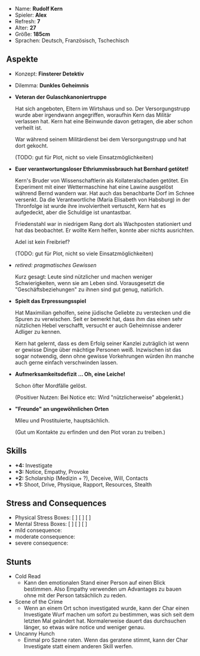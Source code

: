 * Name: **Rudolf Kern**
* Spieler: **Alex**
* Refresh: **7**
* Alter: **27**
* Größe: **185cm**
* Sprachen: Deutsch, Französisch, Tschechisch

## Aspekte

* Konzept: **Finsterer Detektiv**
* Dilemma: **Dunkles Geheimnis**
* **Veteran der Gulaschkanoniertruppe**

  Hat sich angeboten, Eltern im Wirtshaus und so. Der Versorgungstrupp wurde aber irgendwann angegriffen, woraufhin Kern das Militär verlassen hat. Kern hat eine Beinwunde davon getragen, die aber schon verheilt ist.

  War während seinem Militärdienst bei dem Versorgungstrupp und hat dort gekocht.

  (TODO: gut für Plot, nicht so viele Einsatzmöglichkeiten)

* **Euer verantwortungsloser Ethriummissbrauch hat Bernhard getötet!**

  Kern's Bruder von Wissenschaftlerin als Kollateralschaden getötet. Ein Experiment mit einer Wettermaschine hat eine Lawine ausgelöst während Bernd wandern war. Hat auch das benachbarte Dorf im Schnee versenkt. Da die Verantwortliche (Maria Elisabeth von Habsburg) in der Thronfolge ist wurde ihre involviertheit vertuscht, Kern hat es aufgedeckt, aber die Schuldige ist unantastbar.

  Friedenstahl war in niedrigem Rang dort als Wachposten stationiert und hat das beobachtet. Er wollte Kern helfen, konnte aber nichts ausrichten.

  Adel ist kein Freibrief?

  (TODO: gut für Plot, nicht so viele Einsatzmöglichkeiten)

* *retired: pragmatisches Gewissen*

  Kurz gesagt: Leute sind nützlicher und machen weniger Schwierigkeiten, wenn sie am Leben sind. Vorausgesetzt die "Geschäftsbeziehungen" zu ihnen sind gut genug, natürlich.

* **Spielt das Erpressungsspiel**

  Hat Maximilian geholfen, seine jüdische Geliebte zu verstecken und die Spuren zu verwischen. Seit er bemerkt hat, dass ihm das einen sehr nützlichen Hebel verschafft, versucht er auch Geheimnisse anderer Adliger zu kennen.

  Kern hat gelernt, dass es dem Erfolg seiner Kanzlei zuträglich ist wenn er gewisse Dinge über mächtige Personen weiß. Inzwischen ist das sogar notwendig, denn ohne gewisse Vorkehrungen würden ihn manche auch gerne einfach verschwinden lassen.

* **Aufmerksamkeitsdefizit … Oh, eine Leiche!**

  Schon öfter Mordfälle gelöst.

  (Positiver Nutzen: Bei Notice etc: Wird "nützlicherweise" abgelenkt.)

* **"Freunde" an ungewöhnlichen Orten**

  Mileu und Prostituierte, hauptsächlich.

  (Gut um Kontakte zu erfinden und den Plot voran zu treiben.)


## Skills

* **+4:** Investigate
* **+3:** Notice, Empathy, Provoke
* **+2:** Scholarship (Medizin + ?), Deceive, Will, Contacts
* **+1:** Shoot, Drive, Physique, Rapport, Resources, Stealth

## Stress and Consequences

* Physical Stress Boxes: [ ] [ ] [ ]
* Mental Stress Boxes: [ ] [ ] [ ]
* mild consequence:
* moderate consequence:
* severe consequence:

## Stunts

* Cold Read
    * Kann den emotionalen Stand einer Person auf einen Blick bestimmen. Also Empathy verwenden um Advantages zu bauen ohne mit der Person tatsächlich zu reden.
* Scene of the Crime
    * Wenn an einem Ort schon investigated wurde, kann der Char einen Investigate Wurf machen um sofort zu bestimmen, was sich seit dem letzten Mal geändert hat. Normalerweise dauert das durchsuchen länger, so etwas wäre notice und weniger genau.
* Uncanny Hunch
    * Einmal pro Szene raten. Wenn das geratene stimmt, kann der Char Investigate statt einem anderen Skill werfen.

